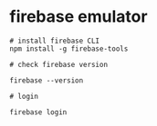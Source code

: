 # firebase emulator

```
# install firebase CLI
npm install -g firebase-tools

# check firebase version

firebase --version

# login

firebase login
```
